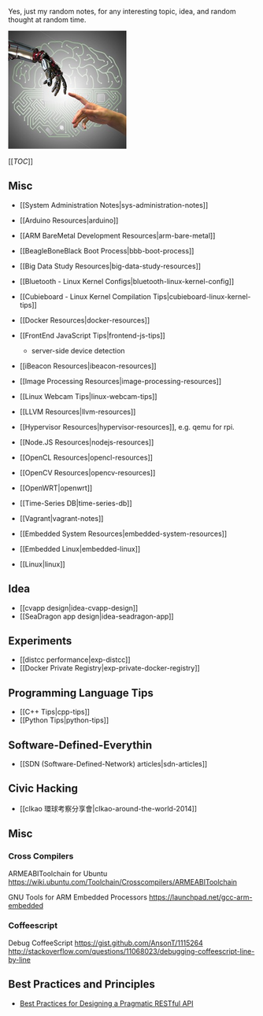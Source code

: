 Yes, just my random notes, for any interesting topic, idea, and random thought at random time.

![](images/news1_1.jpg)

[[_TOC_]]

## Misc

- [[System Administration Notes|sys-administration-notes]]

- [[Arduino Resources|arduino]]

- [[ARM BareMetal Development Resources|arm-bare-metal]]

- [[BeagleBoneBlack Boot Process|bbb-boot-process]]

- [[Big Data Study Resources|big-data-study-resources]]

- [[Bluetooth - Linux Kernel Configs|bluetooth-linux-kernel-config]]

- [[Cubieboard - Linux Kernel Compilation Tips|cubieboard-linux-kernel-tips]]

- [[Docker Resources|docker-resources]]

- [[FrontEnd JavaScript Tips|frontend-js-tips]]
  - server-side device detection

- [[iBeacon Resources|ibeacon-resources]]

- [[Image Processing Resources|image-processing-resources]]

- [[Linux Webcam Tips|linux-webcam-tips]]

- [[LLVM Resources|llvm-resources]]

- [[Hypervisor Resources|hypervisor-resources]], e.g. qemu for rpi.

- [[Node.JS Resources|nodejs-resources]]

- [[OpenCL Resources|opencl-resources]]
- [[OpenCV Resources|opencv-resources]]
- [[OpenWRT|openwrt]]

- [[Time-Series DB|time-series-db]]

- [[Vagrant|vagrant-notes]]

- [[Embedded System Resources|embedded-system-resources]]

- [[Embedded Linux|embedded-linux]]

- [[Linux|linux]]

## Idea

- [[cvapp design|idea-cvapp-design]]
- [[SeaDragon app design|idea-seadragon-app]]

## Experiments

- [[distcc performance|exp-distcc]]
- [[Docker Private Registry|exp-private-docker-registry]]


## Programming Language Tips

- [[C++ Tips|cpp-tips]]
- [[Python Tips|python-tips]]


## Software-Defined-Everythin

- [[SDN (Software-Defined-Network) articles|sdn-articles]]

## Civic Hacking

- [[clkao 環球考察分享會|clkao-around-the-world-2014]]



## Misc

### Cross Compilers

ARMEABIToolchain for Ubuntu
https://wiki.ubuntu.com/Toolchain/Crosscompilers/ARMEABIToolchain


GNU Tools for ARM Embedded Processors
https://launchpad.net/gcc-arm-embedded


### Coffeescript

Debug CoffeeScript
https://gist.github.com/AnsonT/1115264
http://stackoverflow.com/questions/11068023/debugging-coffeescript-line-by-line 


## Best Practices and Principles

- [Best Practices for Designing a Pragmatic RESTful API](http://www.vinaysahni.com/best-practices-for-a-pragmatic-restful-api)


